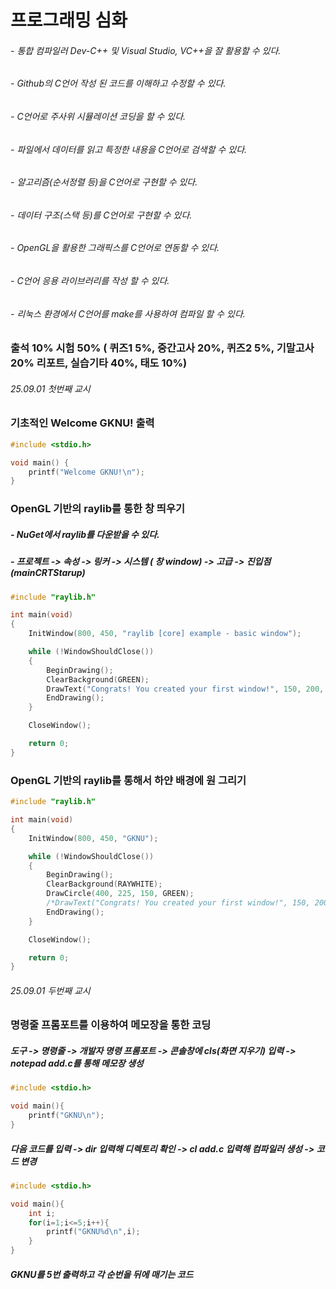 # 프로그래밍 심화

###### - 통합 컴파일러 Dev-C++ 및 Visual Studio, VC++을 잘 활용할 수 있다.
###### - Github의 C언어 작성 된 코드를 이해하고 수정할 수 있다.
###### - C언어로 주사위 시뮬레이션 코딩을 할 수 있다.
###### - 파일에서 데이터를 읽고 특정한 내용을 C언어로 검색할 수 있다.
###### - 알고리즘(순서정렬 등)을 C언어로 구현할 수 있다.
###### - 데이터 구조(스택 등)를 C언어로 구현할 수 있다.
###### - OpenGL을 활용한 그래픽스를 C언어로 연동할 수 있다.
###### - C언어 응용 라이브러리를 작성 할 수 있다.
###### - 리눅스 환경에서 C언어를 make를 사용하여 컴파일 할 수 있다.

### 출석 10% 시험 50% ( 퀴즈1 5%, 중간고사 20%, 퀴즈2 5%, 기말고사 20% 리포트, 실습기타 40%, 태도 10%)

###### 25.09.01 첫번째 교시
### 기초적인 Welcome GKNU! 출력
```c
#include <stdio.h>

void main() {
	printf("Welcome GKNU!\n");
}
```

### OpenGL 기반의 raylib를 통한 창 띄우기
##### - NuGet에서 raylib를 다운받을 수 있다. 
##### - 프로젝트 -> 속성 -> 링커 -> 시스템 ( 창 window) -> 고급 -> 진입점(mainCRTStarup)
```c
#include "raylib.h"

int main(void)
{
    InitWindow(800, 450, "raylib [core] example - basic window");

    while (!WindowShouldClose())
    {
        BeginDrawing();
        ClearBackground(GREEN);
        DrawText("Congrats! You created your first window!", 150, 200, 35, BLACK);
        EndDrawing();
    }

    CloseWindow();

    return 0;
}

```

### OpenGL 기반의 raylib를 통해서 하얀 배경에 원 그리기
```c
#include "raylib.h"

int main(void)
{
    InitWindow(800, 450, "GKNU");

    while (!WindowShouldClose())
    {
        BeginDrawing();
        ClearBackground(RAYWHITE);
        DrawCircle(400, 225, 150, GREEN);
        /*DrawText("Congrats! You created your first window!", 150, 200, 35, BLACK);*/
        EndDrawing();
    }

    CloseWindow();

    return 0;
}
```
###### 25.09.01 두번째 교시

### 명령줄 프롬포트를 이용하여 메모장을 통한 코딩
##### 도구 -> 명령줄 -> 개발자 명령 프롬포트 -> 콘솔창에 cls(화면 지우기) 입력 -> notepad add.c를 통해 메모장 생성
```c
#include <stdio.h>

void main(){
	printf("GKNU\n");
}
```
##### 다음 코드를 입력 -> dir 입력해 디렉토리 확인 -> cl add.c 입력해 컴파일러 생성 -> 코드 변경
```c
#include <stdio.h>

void main(){
	int i;
	for(i=1;i<=5;i++){
		printf("GKNU%d\n",i);
	}
}
```
##### GKNU를 5번 출력하고 각 순번을 뒤에 매기는 코드
